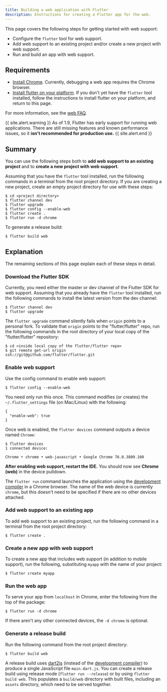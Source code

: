 ```yaml
---
title: Building a web application with Flutter
description: Instructions for creating a Flutter app for the web.
---
```


This page covers the following steps for getting started with web support:
- Configure the `flutter` tool for web support.
- Add web support to an existing project and/or create a new project with web
  support.
- Run and build an app with web support.

## Requirements
- [Install Chrome]. Currently, debugging a web app requires the Chrome browser.
- [Install flutter on your platform]. If you don't yet have the `flutter` tool
  installed, follow the instructions to install flutter on your platform, and
  return to this page.

For more information, see the [web FAQ][].

{{ site.alert.warning }}
As of 1.9, Flutter has early support for running web applications.
There are still missing features and known performance issues,
so it **isn't recommended for production use.**
{{ site.alert.end }}

## Summary

You can use the following steps
both to **add web support to an existing project**
and to **create a new project with web support**.

Assuming that you have the `flutter` tool installed,
run the following commands in a terminal from the root project directory.
If you are creating a new project,
create an empty project directory for use with these steps:

```terminal
$ cd <project directory>
$ flutter channel dev
$ flutter upgrade
$ flutter config --enable-web
$ flutter create .
$ flutter run -d chrome
```

To generate a release build:

```terminal
$ flutter build web
```

## Explanation

The remaining sections of this page explain each of these steps in detail.

### Download the Flutter SDK

Currently, you need either the master or dev channel of the Flutter SDK
for web support. Assuming that you already have the
`flutter` tool installed, run the following commands
to install the latest version from the dev channel:

```terminal
$ flutter channel dev
$ flutter upgrade
```

The `flutter upgrade` command silently fails
when `origin` points to a personal fork.
To validate that `origin` points to the "flutter/flutter" repo,
run the following commands in the root directory
of your local copy of the "flutter/flutter" repository:

```terminal
$ cd <inside local copy of the flutter/flutter repo>
$ git remote get-url origin
ssh://git@github.com/flutter/flutter.git
```

### Enable web support

Use the config command to enable web support:

```terminal
$ flutter config --enable-web
```

You need only run this once.
This command modifies (or creates) the
`~/.flutter_settings` file (on Mac/Linux)
with the following:

```shell
{
  "enable-web": true
}
```

Once web is enabled,
the `flutter devices` command outputs a device named `Chrome`:

```terminal
$ flutter devices
1 connected device:

Chrome • chrome • web-javascript • Google Chrome 76.0.3809.100
```

**After enabling web support, restart the IDE.**
You should now see **Chrome (web)** in the device pulldown.

The `flutter run` command launches the application using the
[development compiler][] in a Chrome browser.
The name of the web device is currently `chrome`,
but this doesn't need to be specified
if there are no other devices attached.

### Add web support to an existing app

To add web support to an existing project,
run the following command in a
terminal from the root project directory:

```terminal
$ flutter create .
```

### Create a new app with web support

To create a new app that includes web support
(in addition to mobile support), run the following,
substituting `myapp` with the name of your project:

```terminal
$ flutter create myapp
```

### Run the web app

To serve your app from `localhost` in Chrome,
enter the following from the top of the package:

```terminal
$ flutter run -d chrome
```

If there aren't any other connected devices,
the `-d chrome` is optional.

### Generate a release build

Run the following command from the root project directory:

```terminal
$ flutter build web
```

A release build uses [dart2js][] (instead of the [development compiler][])
to produce a single JavaScript file `main.dart.js`.
You can create a release build using release mode (`flutter run --release`)
or by using `flutter build web`. This populates a `build/web` directory
with built files, including an `assets` directory,
which need to be served together.


[dart2js]: https://dart.dev/tools/dart2js
[development compiler]: https://dart.dev/tools/dartdevc
[web FAQ]: /docs/development/platform-integration/web
[install Chrome]: https://www.google.com/chrome/
[install flutter on your platform]: https://flutter.dev/docs/get-started/install
